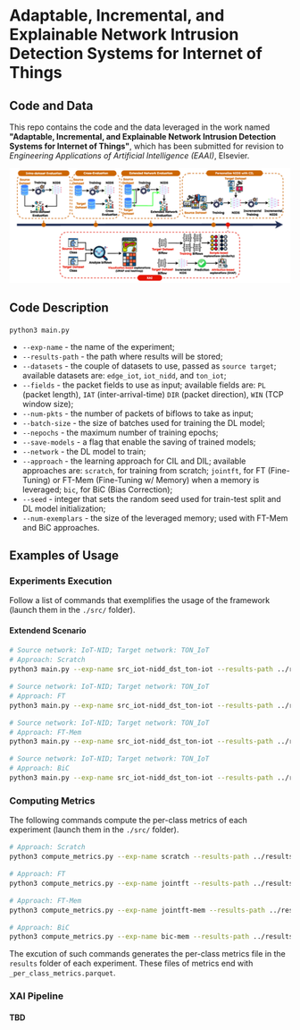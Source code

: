 # Adaptable, Incremental, and Explainable Network Intrusion Detection Systems for Internet of Things
## Code and Data

This repo contains the code and the data leveraged in the work named **"Adaptable, Incremental, and Explainable Network Intrusion Detection Systems for Internet of Things"**, which has been submitted for revision to _Engineering Applications of Artificial Intelligence (EAAI)_, Elsevier.

![Graphical Abstract](./docs/graphical_abstract.png)

## Code Description

`python3 main.py`

- `--exp-name` - the name of the experiment;
- `--results-path` - the path where results will be stored;
- `--datasets` - the couple of datasets to use, passed as `source target`; available datasets are: `edge_iot`, `iot_nidd`, and `ton_iot`;
- `--fields` - the packet fields to use as input; available fields are: `PL` (packet length), `IAT` (inter-arrival-time) `DIR` (packet direction), `WIN` (TCP window size);
- `--num-pkts` - the number of packets of biflows to take as input;
- `--batch-size` - the size of batches used for training the DL model;
- `--nepochs` - the maximum number of training epochs;
- `--save-models` - a flag that enable the saving of trained models;
- `--network` - the DL model to train;
- `--approach` - the learning approach for CIL and DIL; available approaches are: `scratch`, for training from scratch; `jointft`, for FT (Fine-Tuning) or FT-Mem (Fine-Tuning w/ Memory) when a memory is leveraged; `bic`, for BiC (Bias Correction);
- `--seed` - integer that sets the random seed used for train-test split and DL model initialization;
- `--num-exemplars` - the size of the leveraged memory; used with FT-Mem and BiC approaches.

## Examples of Usage

### Experiments Execution

Follow a list of commands that exemplifies the usage of the framework (launch them in the `./src/` folder).

#### Extendend Scenario

```bash
# Source network: IoT-NID; Target network: TON_IoT
# Approach: Scratch
python3 main.py --exp-name src_iot-nidd_dst_ton-iot --results-path ../results/ --datasets iot_nidd ton_iot --fields PL IAT DIR WIN --num-pkts 10 --batch-size 64 --nepochs 100 --save-models --network Lopez17CNN --approach scratch --seed 1
```

```bash
# Source network: IoT-NID; Target network: TON_IoT
# Approach: FT
python3 main.py --exp-name src_iot-nidd_dst_ton-iot --results-path ../results/ --datasets iot_nidd ton_iot --fields PL IAT DIR WIN --num-pkts 10 --batch-size 64 --nepochs 100 --save-models --network Lopez17CNN --approach jointft --seed 1
```

```bash
# Source network: IoT-NID; Target network: TON_IoT
# Approach: FT-Mem
python3 main.py --exp-name src_iot-nidd_dst_ton-iot --results-path ../results/ --datasets iot_nidd ton_iot --fields PL IAT DIR WIN --num-pkts 10 --batch-size 64 --nepochs 100 --save-models --network Lopez17CNN --approach jointft --seed 1 --num-exemplars 100
```

```bash
# Source network: IoT-NID; Target network: TON_IoT
# Approach: BiC
python3 main.py --exp-name src_iot-nidd_dst_ton-iot --results-path ../results/ --datasets iot_nidd ton_iot --fields PL IAT DIR WIN --num-pkts 10 --batch-size 64 --nepochs 100 --save-models --network Lopez17CNN --approach bic --seed 1 --num-exemplars 100
```

### Computing Metrics

The following commands compute the per-class metrics of each experiment (launch them in the `./src/` folder).

```bash
# Approach: Scratch
python3 compute_metrics.py --exp-name scratch --results-path ../results/ --yes
```

```bash
# Approach: FT
python3 compute_metrics.py --exp-name jointft --results-path ../results/ --yes
```

```bash
# Approach: FT-Mem
python3 compute_metrics.py --exp-name jointft-mem --results-path ../results/ --yes
```

```bash
# Approach: BiC
python3 compute_metrics.py --exp-name bic-mem --results-path ../results/ --yes
```

The excution of such commands generates the per-class metrics file in the `results` folder of each experiment. These files of metrics end with `_per_class_metrics.parquet`.

### XAI Pipeline

#### TBD
